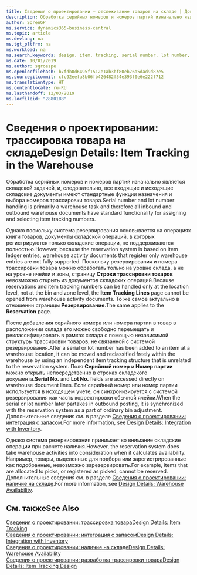 ```yaml
---
title: Сведения о проектировании — отслеживание товаров на складе | Документация Майкрософт
description: Обработка серийных номеров и номеров партий изначально является складской задачей, и, следовательно, все входящие и исходящие складские документы имеют стандартные функции назначения и выбора номеров трассировки товара. Однако поскольку система резервирования основывается на операциях книги товаров, документы складской операций, в которых регистрируются только складские операции, не поддерживаются полностью.
author: SorenGP
ms.service: dynamics365-business-central
ms.topic: article
ms.devlang: na
ms.tgt_pltfrm: na
ms.workload: na
ms.search.keywords: design, item, tracking, serial number, lot number, outbound documents
ms.date: 10/01/2019
ms.author: sgroespe
ms.openlocfilehash: b7fdb0d6495f1512e1ab3bf80eb76a5dad9d87e5
ms.sourcegitcommit: cfc92eefa8b06fb426482f54e393f0e6e222f712
ms.translationtype: HT
ms.contentlocale: ru-RU
ms.lasthandoff: 12/03/2019
ms.locfileid: "2880188"
---
```

# <a name="design-details-item-tracking-in-the-warehouse"></a><span data-ttu-id="4931d-104">Сведения о проектировании: трассировка товара на складе</span><span class="sxs-lookup"><span data-stu-id="4931d-104">Design Details: Item Tracking in the Warehouse</span></span>
<span data-ttu-id="4931d-105">Обработка серийных номеров и номеров партий изначально является складской задачей, и, следовательно, все входящие и исходящие складские документы имеют стандартные функции назначения и выбора номеров трассировки товара.</span><span class="sxs-lookup"><span data-stu-id="4931d-105">Serial number and lot number handling is primarily a warehouse task and therefore all inbound and outbound warehouse documents have standard functionality for assigning and selecting item tracking numbers.</span></span>  

<span data-ttu-id="4931d-106">Однако поскольку система резервирования основывается на операциях книги товаров, документы складской операций, в которых регистрируются только складские операции, не поддерживаются полностью.</span><span class="sxs-lookup"><span data-stu-id="4931d-106">However, because the reservation system is based on item ledger entries, warehouse activity documents that register only warehouse entries are not fully supported.</span></span> <span data-ttu-id="4931d-107">Поскольку резервирования и номера трассировки товара можно обработать только на уровне склада, а не на уровне ячейки и зоны, страницу **Строки трассировки товаров** невозможно открыть из документов складских операций.</span><span class="sxs-lookup"><span data-stu-id="4931d-107">Because reservations and item tracking numbers can be handled only at the location level, not at the bin and zone level, the **Item Tracking Lines** page cannot be opened from warehouse activity documents.</span></span> <span data-ttu-id="4931d-108">То же самое актуально в отношении страницы **Резервирование**.</span><span class="sxs-lookup"><span data-stu-id="4931d-108">The same applies to the **Reservation** page.</span></span>  

<span data-ttu-id="4931d-109">После добавления серийного номера или номера партии в товар в расположении склада его можно свободно перемещать и реклассифицировать в рамках склада с помощью независимой структуры трассировки товаров, не связанной с системой резервирования.</span><span class="sxs-lookup"><span data-stu-id="4931d-109">After a serial or lot number has been added to an item at a warehouse location, it can be moved and reclassified freely within the warehouse by using an independent item tracking structure that is unrelated to the reservation system.</span></span> <span data-ttu-id="4931d-110">Поля **Серийный номер** и **Номер партии** можно открыть непосредственно в строках складского документа.</span><span class="sxs-lookup"><span data-stu-id="4931d-110">**Serial No.** and **Lot No.** fields are accessed directly on warehouse document lines.</span></span> <span data-ttu-id="4931d-111">Если серийный номер или номер партии используется в исходящем учете, он синхронизируется с системой резервирования как часть корректировки обычной ячейки.</span><span class="sxs-lookup"><span data-stu-id="4931d-111">When the serial or lot number later partakes in outbound posting, it is synchronized with the reservation system as a part of ordinary bin adjustment.</span></span> <span data-ttu-id="4931d-112">Дополнительные сведения см. в разделе [Сведения о проектировании: интеграция с запасом](design-details-integration-with-inventory.md).</span><span class="sxs-lookup"><span data-stu-id="4931d-112">For more information, see [Design Details: Integration with Inventory](design-details-integration-with-inventory.md).</span></span>  

<span data-ttu-id="4931d-113">Однако система резервирования принимает во внимание складские операции при расчете наличия.</span><span class="sxs-lookup"><span data-stu-id="4931d-113">However, the reservation system does take warehouse activities into consideration when it calculates availability.</span></span> <span data-ttu-id="4931d-114">Например, товары, выделенные для подбора или зарегистрированные как подобранные, невозможно зарезервировать.</span><span class="sxs-lookup"><span data-stu-id="4931d-114">For example, items that are allocated to picks, or registered as picked, cannot be reserved.</span></span> <span data-ttu-id="4931d-115">Дополнительные сведения см. в разделе [Сведения о проектировании: наличие на складе](design-details-availability-in-the-warehouse.md).</span><span class="sxs-lookup"><span data-stu-id="4931d-115">For more information, see [Design Details: Warehouse Availability](design-details-availability-in-the-warehouse.md).</span></span>

## <a name="see-also"></a><span data-ttu-id="4931d-116">См. также</span><span class="sxs-lookup"><span data-stu-id="4931d-116">See Also</span></span>  
[<span data-ttu-id="4931d-117">Сведения о проектировании: трассировка товара</span><span class="sxs-lookup"><span data-stu-id="4931d-117">Design Details: Item Tracking</span></span>](design-details-item-tracking.md)  
[<span data-ttu-id="4931d-118">Сведения о проектировании: интеграция с запасом</span><span class="sxs-lookup"><span data-stu-id="4931d-118">Design Details: Integration with Inventory</span></span>](design-details-integration-with-inventory.md)  
[<span data-ttu-id="4931d-119">Сведения о проектировании: наличие на складе</span><span class="sxs-lookup"><span data-stu-id="4931d-119">Design Details: Warehouse Availability</span></span>](design-details-availability-in-the-warehouse.md)  
[<span data-ttu-id="4931d-120">Сведения о проектировании: разработка трассировки товара</span><span class="sxs-lookup"><span data-stu-id="4931d-120">Design Details: Item Tracking Design</span></span>](design-details-item-tracking-design.md)
